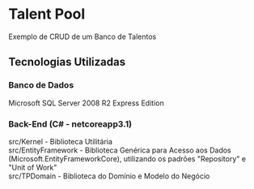 # Talent Pool

Exemplo de CRUD de um Banco de Talentos

## Tecnologias Utilizadas

### Banco de Dados

Microsoft SQL Server 2008 R2 Express Edition

### Back-End (C# - netcoreapp3.1)

src/Kernel - Biblioteca Utilitária  
src/EntityFramework - Biblioteca Genérica para Acesso aos Dados (Microsoft.EntityFrameworkCore), utilizando os padrões "Repository" e "Unit of Work"  
src/TPDomain - Biblioteca do Domínio e Modelo do Negócio
